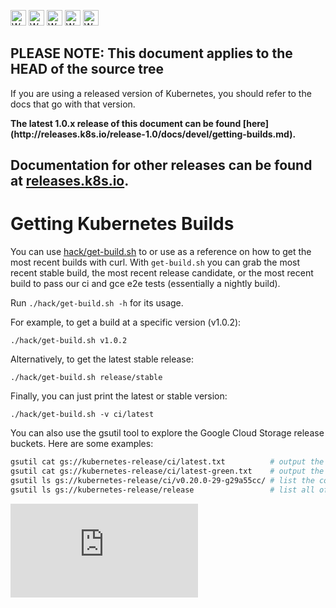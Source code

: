 <!-- BEGIN MUNGE: UNVERSIONED_WARNING -->

<!-- BEGIN STRIP_FOR_RELEASE -->

<img src="http://kubernetes.io/img/warning.png" alt="WARNING"
     width="25" height="25">
<img src="http://kubernetes.io/img/warning.png" alt="WARNING"
     width="25" height="25">
<img src="http://kubernetes.io/img/warning.png" alt="WARNING"
     width="25" height="25">
<img src="http://kubernetes.io/img/warning.png" alt="WARNING"
     width="25" height="25">
<img src="http://kubernetes.io/img/warning.png" alt="WARNING"
     width="25" height="25">

<h2>PLEASE NOTE: This document applies to the HEAD of the source tree</h2>

If you are using a released version of Kubernetes, you should
refer to the docs that go with that version.

<strong>
The latest 1.0.x release of this document can be found
[here](http://releases.k8s.io/release-1.0/docs/devel/getting-builds.md).

Documentation for other releases can be found at
[releases.k8s.io](http://releases.k8s.io).
</strong>
--

<!-- END STRIP_FOR_RELEASE -->

<!-- END MUNGE: UNVERSIONED_WARNING -->

# Getting Kubernetes Builds

You can use [hack/get-build.sh](http://releases.k8s.io/HEAD/hack/get-build.sh) to or use as a reference on how to get the most recent builds with curl. With `get-build.sh` you can grab the most recent stable build, the most recent release candidate, or the most recent build to pass our ci and gce e2e tests (essentially a nightly build).

Run `./hack/get-build.sh -h` for its usage.

For example, to get a build at a specific version (v1.0.2):

```console
./hack/get-build.sh v1.0.2
```

Alternatively, to get the latest stable release:

```console
./hack/get-build.sh release/stable
```

Finally, you can just print the latest or stable version:

```console
./hack/get-build.sh -v ci/latest
```

You can also use the gsutil tool to explore the Google Cloud Storage release buckets. Here are some examples:

```sh
gsutil cat gs://kubernetes-release/ci/latest.txt          # output the latest ci version number
gsutil cat gs://kubernetes-release/ci/latest-green.txt    # output the latest ci version number that passed gce e2e
gsutil ls gs://kubernetes-release/ci/v0.20.0-29-g29a55cc/ # list the contents of a ci release
gsutil ls gs://kubernetes-release/release                 # list all official releases and rcs
```


<!-- BEGIN MUNGE: GENERATED_ANALYTICS -->
[![Analytics](https://kubernetes-site.appspot.com/UA-36037335-10/GitHub/docs/devel/getting-builds.md?pixel)]()
<!-- END MUNGE: GENERATED_ANALYTICS -->

